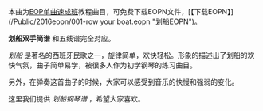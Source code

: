 

本曲为[EOP单曲速成班](/Video-albumpage-19-EOP单曲速成班-免费的EOP魔鬼训练营补充教程.html
"EOP单曲速成班")教程曲目，可免费下载EOPN文件，[【下载EOPN】](/Public/2016eopn/001-row your boat.eopn
"划船EOPN")。

**划船双手简谱** 和五线谱完全对应。

_划船_ 是著名的西班牙民歌之一，旋律简单，欢快轻松。形象的描述出了划船的欢快气氛，曲子简单易学，被很多人作为初学钢琴的练习曲目。

另外，在弹奏这首曲子的时候，大家可以感受到音乐的快慢和强弱的变化。

这里我们提供 _划船钢琴谱_ ，希望大家喜欢。

